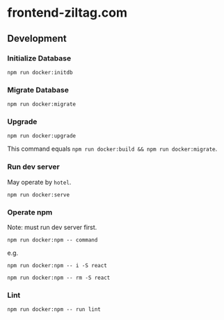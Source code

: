 # frontend-ziltag.com

## Development
### Initialize Database
`npm run docker:initdb`

### Migrate Database
`npm run docker:migrate`

### Upgrade
`npm run docker:upgrade`

This command equals `npm run docker:build && npm run docker:migrate`.

### Run dev server
May operate by `hotel`.

`npm run docker:serve`

### Operate npm
Note: must run dev server first.

`npm run docker:npm -- command`

e.g.

`npm run docker:npm -- i -S react`

`npm run docker:npm -- rm -S react`

### Lint
`npm run docker:npm -- run lint`
